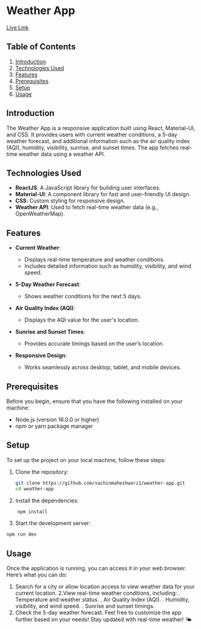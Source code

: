 # Weather App

[Live Link](https://your-weather-app-live-link.com/)

## Table of Contents

1. [Introduction](#introduction)
2. [Technologies Used](#technologies-used)
3. [Features](#features)
4. [Prerequisites](#prerequisites)
5. [Setup](#setup)
6. [Usage](#usage)

## Introduction

The Weather App is a responsive application built using React, Material-UI, and CSS. It provides users with current weather conditions, a 5-day weather forecast, and additional information such as the air quality index (AQI), humidity, visibility, sunrise, and sunset times. The app fetches real-time weather data using a weather API.

## Technologies Used

- **ReactJS**: A JavaScript library for building user interfaces.
- **Material-UI**: A component library for fast and user-friendly UI design.
- **CSS**: Custom styling for responsive design.
- **Weather API**: Used to fetch real-time weather data (e.g., OpenWeatherMap).

## Features

- **Current Weather**:

  - Displays real-time temperature and weather conditions.
  - Includes detailed information such as humidity, visibility, and wind speed.

- **5-Day Weather Forecast**:

  - Shows weather conditions for the next 5 days.

- **Air Quality Index (AQI)**:

  - Displays the AQI value for the user's location.

- **Sunrise and Sunset Times**:

  - Provides accurate timings based on the user’s location.

- **Responsive Design**:
  - Works seamlessly across desktop, tablet, and mobile devices.

## Prerequisites

Before you begin, ensure that you have the following installed on your machine:

- Node.js (version 16.0.0 or higher)
- npm or yarn package manager

## Setup

To set up the project on your local machine, follow these steps:

1. Clone the repository:

   ```bash
   git clone https://github.com/sachinmaheshwari1/weather-app.git
   cd weather-app
   ```

2. Install the dependencies:

```bash
    npm install
```

3. Start the development server:

```bash
npm run dev
```

## Usage

Once the application is running, you can access it in your web browser. Here’s what you can do:

1. Search for a city or allow location access to view weather data for your current location.
   2.View real-time weather conditions, including:
   . Temperature and weather status.
   . Air Quality Index (AQI).
   . Humidity, visibility, and wind speed.
   . Sunrise and sunset timings.
2. Check the 5-day weather forecast.
   Feel free to customize the app further based on your needs! Stay updated with real-time weather! 🌤️
